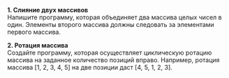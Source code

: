 **1. Слияние двух массивов**  
Напишите программу, которая объединяет два массива целых чисел в один. Элементы второго массива должны следовать за элементами первого массива.

**2. Ротация массива**  
Создайте программу, которая осуществляет циклическую ротацию массива на заданное количество позиций вправо. Например, ротация массива [1, 2, 3, 4, 5] на две позиции даст [4, 5, 1, 2, 3].